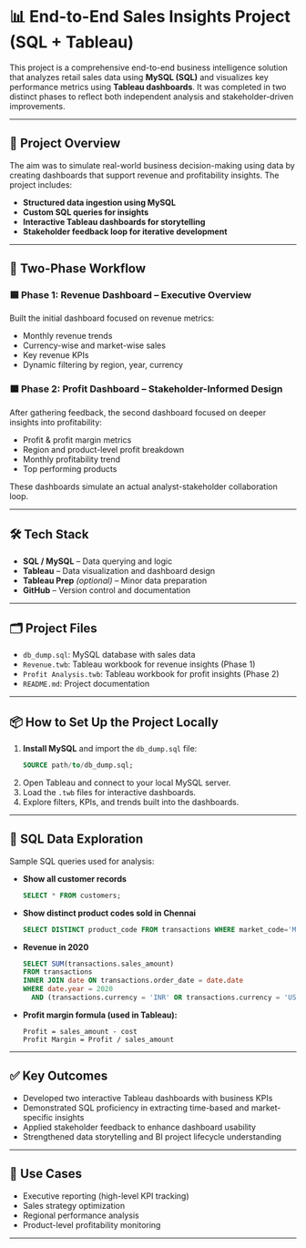 
# 📊 End-to-End Sales Insights Project (SQL + Tableau)

This project is a comprehensive end-to-end business intelligence solution that analyzes retail sales data using **MySQL (SQL)** and visualizes key performance metrics using **Tableau dashboards**. It was completed in two distinct phases to reflect both independent analysis and stakeholder-driven improvements.

---

## 🚀 Project Overview

The aim was to simulate real-world business decision-making using data by creating dashboards that support revenue and profitability insights. The project includes:

- **Structured data ingestion using MySQL**
- **Custom SQL queries for insights**
- **Interactive Tableau dashboards for storytelling**
- **Stakeholder feedback loop for iterative development**

---

## 🔄 Two-Phase Workflow

### 🟦 Phase 1: Revenue Dashboard – Executive Overview

Built the initial dashboard focused on revenue metrics:

- Monthly revenue trends
- Currency-wise and market-wise sales
- Key revenue KPIs
- Dynamic filtering by region, year, currency

### 🟧 Phase 2: Profit Dashboard – Stakeholder-Informed Design

After gathering feedback, the second dashboard focused on deeper insights into profitability:

- Profit & profit margin metrics
- Region and product-level profit breakdown
- Monthly profitability trend
- Top performing products

These dashboards simulate an actual analyst-stakeholder collaboration loop.

---

## 🛠️ Tech Stack

- **SQL / MySQL** – Data querying and logic
- **Tableau** – Data visualization and dashboard design
- **Tableau Prep** *(optional)* – Minor data preparation
- **GitHub** – Version control and documentation

---

## 🗂️ Project Files

- `db_dump.sql`: MySQL database with sales data
- `Revenue.twb`: Tableau workbook for revenue insights (Phase 1)
- `Profit Analysis.twb`: Tableau workbook for profit insights (Phase 2)
- `README.md`: Project documentation

---

## 📦 How to Set Up the Project Locally

1. **Install MySQL** and import the `db_dump.sql` file:
    ```sql
    SOURCE path/to/db_dump.sql;
    ```
2. Open Tableau and connect to your local MySQL server.
3. Load the `.twb` files for interactive dashboards.
4. Explore filters, KPIs, and trends built into the dashboards.

---

## 🧠 SQL Data Exploration

Sample SQL queries used for analysis:

- **Show all customer records**
    ```sql
    SELECT * FROM customers;
    ```

- **Show distinct product codes sold in Chennai**
    ```sql
    SELECT DISTINCT product_code FROM transactions WHERE market_code='Mark001';
    ```

- **Revenue in 2020**
    ```sql
    SELECT SUM(transactions.sales_amount)
    FROM transactions
    INNER JOIN date ON transactions.order_date = date.date
    WHERE date.year = 2020
      AND (transactions.currency = 'INR' OR transactions.currency = 'USD');
    ```

- **Profit margin formula (used in Tableau):**
    ```
    Profit = sales_amount - cost
    Profit Margin = Profit / sales_amount
    ```

---

## ✅ Key Outcomes

- Developed two interactive Tableau dashboards with business KPIs
- Demonstrated SQL proficiency in extracting time-based and market-specific insights
- Applied stakeholder feedback to enhance dashboard usability
- Strengthened data storytelling and BI project lifecycle understanding

---

## 💼 Use Cases

- Executive reporting (high-level KPI tracking)
- Sales strategy optimization
- Regional performance analysis
- Product-level profitability monitoring

---

